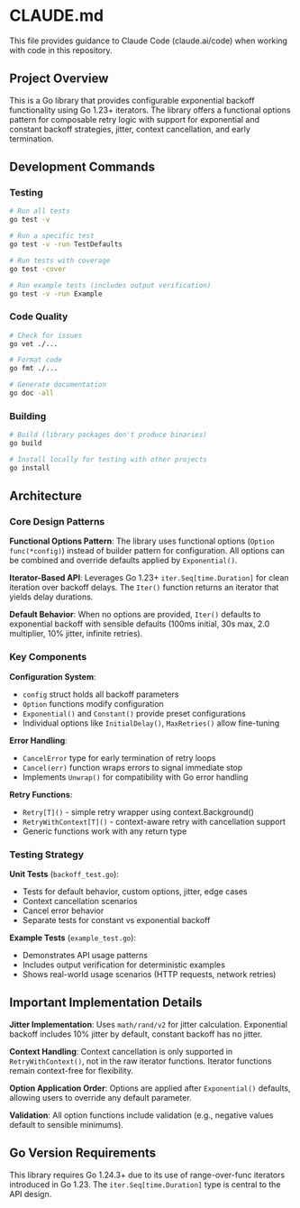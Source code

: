 # CLAUDE.md

This file provides guidance to Claude Code (claude.ai/code) when working with code in this repository.

## Project Overview

This is a Go library that provides configurable exponential backoff functionality using Go 1.23+ iterators. The library offers a functional options pattern for composable retry logic with support for exponential and constant backoff strategies, jitter, context cancellation, and early termination.

## Development Commands

### Testing
```bash
# Run all tests
go test -v

# Run a specific test
go test -v -run TestDefaults

# Run tests with coverage
go test -cover

# Run example tests (includes output verification)
go test -v -run Example
```

### Code Quality
```bash
# Check for issues
go vet ./...

# Format code
go fmt ./...

# Generate documentation
go doc -all
```

### Building
```bash
# Build (library packages don't produce binaries)
go build

# Install locally for testing with other projects
go install
```

## Architecture

### Core Design Patterns

**Functional Options Pattern**: The library uses functional options (`Option func(*config)`) instead of builder pattern for configuration. All options can be combined and override defaults applied by `Exponential()`.

**Iterator-Based API**: Leverages Go 1.23+ `iter.Seq[time.Duration]` for clean iteration over backoff delays. The `Iter()` function returns an iterator that yields delay durations.

**Default Behavior**: When no options are provided, `Iter()` defaults to exponential backoff with sensible defaults (100ms initial, 30s max, 2.0 multiplier, 10% jitter, infinite retries).

### Key Components

**Configuration System**:
- `config` struct holds all backoff parameters
- `Option` functions modify configuration
- `Exponential()` and `Constant()` provide preset configurations
- Individual options like `InitialDelay()`, `MaxRetries()` allow fine-tuning

**Error Handling**:
- `CancelError` type for early termination of retry loops
- `Cancel(err)` function wraps errors to signal immediate stop
- Implements `Unwrap()` for compatibility with Go error handling

**Retry Functions**:
- `Retry[T]()` - simple retry wrapper using context.Background()
- `RetryWithContext[T]()` - context-aware retry with cancellation support
- Generic functions work with any return type

### Testing Strategy

**Unit Tests** (`backoff_test.go`):
- Tests for default behavior, custom options, jitter, edge cases
- Context cancellation scenarios
- Cancel error behavior
- Separate tests for constant vs exponential backoff

**Example Tests** (`example_test.go`):
- Demonstrates API usage patterns
- Includes output verification for deterministic examples
- Shows real-world usage scenarios (HTTP requests, network retries)

## Important Implementation Details

**Jitter Implementation**: Uses `math/rand/v2` for jitter calculation. Exponential backoff includes 10% jitter by default, constant backoff has no jitter.

**Context Handling**: Context cancellation is only supported in `RetryWithContext()`, not in the raw iterator functions. Iterator functions remain context-free for flexibility.

**Option Application Order**: Options are applied after `Exponential()` defaults, allowing users to override any default parameter.

**Validation**: All option functions include validation (e.g., negative values default to sensible minimums).

## Go Version Requirements

This library requires Go 1.24.3+ due to its use of range-over-func iterators introduced in Go 1.23. The `iter.Seq[time.Duration]` type is central to the API design.